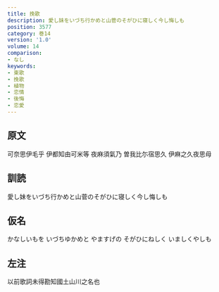 ```yaml
---
title: 挽歌
description: 愛し妹をいづち行かめと山菅のそがひに寝しく今し悔しも
position: 3577
category: 巻14
version: '1.0'
volume: 14
comparison:
- なし
keywords:
- 東歌
- 挽歌
- 植物
- 恋情
- 後悔
- 恋愛
---
```


## 原文

可奈思伊毛乎 伊都知由可米等 夜麻須氣乃 曽我比尓宿思久 伊麻之久夜思母

## 訓読

愛し妹をいづち行かめと山菅のそがひに寝しく今し悔しも

## 仮名

かなしいもを いづちゆかめと やますげの そがひにねしく いましくやしも

## 左注

以前歌詞未得勘知國土山川之名也
